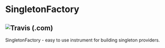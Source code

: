 # SingletonFactory
![Travis (.com)](https://img.shields.io/travis/com/YADRO-KNS/SingletonFactory.svg)
----

SingletonFactory - easy to use instrument for building singleton providers.
